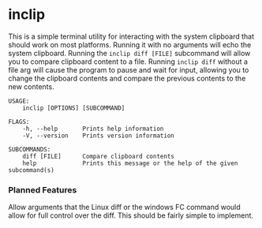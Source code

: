 # inclip

This is a simple terminal utility for interacting with the system clipboard that should work on most platforms. Running it with no arguments will echo the system clipboard. Running the `inclip diff [FILE]` subcommand will allow you to compare clipboard content to a file. Running `inclip diff` without a file arg will cause the program to pause and wait for input, allowing you to change the clipboard contents and compare the previous contents to the new contents.

```
USAGE:
    inclip [OPTIONS] [SUBCOMMAND]

FLAGS:
    -h, --help       Prints help information
    -V, --version    Prints version information

SUBCOMMANDS:
    diff [FILE]      Compare clipboard contents
    help             Prints this message or the help of the given subcommand(s)
```

### Planned Features

Allow arguments that the Linux diff or the windows FC command would allow for full control over the diff. This should be fairly simple to implement.

